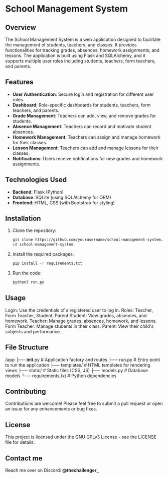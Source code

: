 # School Management System

## Overview
The School Management System is a web application designed to facilitate the management of students, teachers, and classes. It provides functionalities for tracking grades, absences, homework assignments, and lessons. The application is built using Flask and SQLAlchemy, and it supports multiple user roles including students, teachers, form teachers, and parents.

## Features
- **User  Authentication**: Secure login and registration for different user roles.
- **Dashboard**: Role-specific dashboards for students, teachers, form teachers, and parents.
- **Grade Management**: Teachers can add, view, and remove grades for students.
- **Absence Management**: Teachers can record and motivate student absences.
- **Homework Management**: Teachers can assign and manage homework for their classes.
- **Lesson Management**: Teachers can add and manage lessons for their classes.
- **Notifications**: Users receive notifications for new grades and homework assignments.

## Technologies Used
- **Backend**: Flask (Python)
- **Database**: SQLite (using SQLAlchemy for ORM)
- **Frontend**: HTML, CSS (with Bootstrap for styling)

## Installation
1. Clone the repository:
   ```bash
   git clone https://github.com/yourusername/school-management-system.git
   cd school-management-system

2. Install the required packages:

    ```bash
    pip install -r requirements.txt

3. Run the code:
     ```bash
    python3 run.py

## Usage
Login: Use the credentials of a registered user to log in.
Roles: Teacher, Form Teacher, Student, Parent
Student: View grades, absences, and homework.
Teacher: Manage grades, absences, homework, and lessons.
Form Teacher: Manage students in their class.
Parent: View their child's subjects and performance.

## File Structure
/app
    ├── __init__.py          # Application factory and routes
    ├── run.py               # Entry point to run the application
    ├── templates/           # HTML templates for rendering views
    ├── static/              # Static files (CSS, JS)
    ├── models.py            # Database models
    └── requirements.txt     # Python dependencies

## Contributing
Contributions are welcome! Please feel free to submit a pull request or open an issue for any enhancements or bug fixes.

## License
This project is licensed under the GNU GPLv3 License - see the LICENSE file for details.

## Contact me
Reach me over on Discord: **@thechallenger_**
